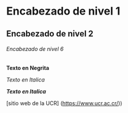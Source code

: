 # Encabezado de nivel 1

## Encabezado de nivel 2

###### Encabezado de nivel 6

**Texto en Negrita**

*Texto en Italica*

***Texto en Italica***

[sitio web de la UCR] (https://www.ucr.ac.cr/))


